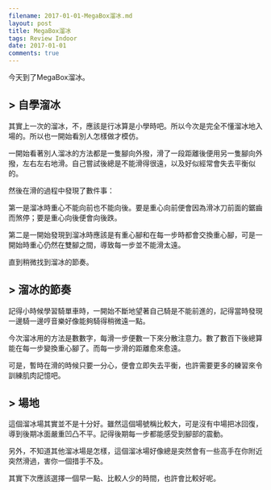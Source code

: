 ```yaml
---
filename: 2017-01-01-MegaBox溜冰.md
layout: post
title: MegaBox溜冰
tags: Review Indoor
date: 2017-01-01
comments: true
---
```


今天到了MegaBox溜冰。

## > 自學溜冰

其實上一次的溜冰，不，應該是行冰算是小學時吧。所以今次是完全不懂溜冰地入場的。所以也一開始看別人怎樣做才模仿。

一開始看著別人溜冰的方法都是一隻腳向外撥，滑了一段距離後便用另一隻腳向外撥，左右左右地滑。自己嘗試後總是不能滑得很遠，以及好似經常會失去平衡似的。

然後在滑的過程中發現了數件事：

第一是溜冰時重心不能向前也不能向後。要是重心向前便會因為滑冰刀前面的鋸齒而煞停；要是重心向後便會向後跌。

第二是一開始發現到溜冰時應該是有重心腳和在每一步時都會交換重心腳，可是一開始時重心仍然在雙腳之間，導致每一步並不能滑太遠。

直到稍微找到溜冰的節奏。

## > 溜冰的節奏

記得小時候學習騎單車時，一開始不斷地望著自己騎是不能前進的，記得當時發現一邊騎一邊哼音樂好像能夠騎得稍微遠一點。

今次溜冰用的方法是數數字，每滑一步便數一下來分散注意力。數了數百下後總算能在每一步變換重心腳了。而每一步滑的距離愈來愈遠。

可是，暫時在滑的時候只要一分心，便會立即失去平衡，也許需要更多的練習來令訓練肌肉記憶吧。

## > 場地

這個溜冰場其實並不是十分好。雖然這個場號稱比較大，可是沒有中場把冰回復，導到後期冰面嚴重凹凸不平。記得後期每一步都能感受到腳部的震動。

另外，不知道其他溜冰場是怎樣，這個溜冰場好像總是突然會有一些高手在你附近突然滑過，害你一個措手不及。

其實下次應該選擇一個早一點、比較人少的時間，也許會比較好呢。
